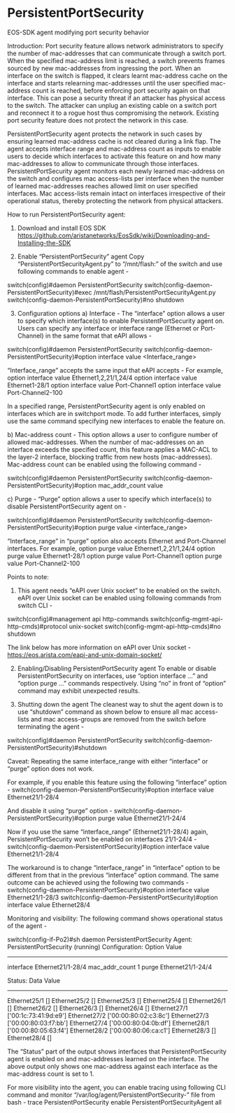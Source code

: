 # PersistentPortSecurity
EOS-SDK agent modifying port security behavior

Introduction:
Port security feature allows network administrators to specify the number of mac-addresses that can communicate through a switch port. When the specified mac-address limit is reached, a switch prevents frames sourced by new mac-addresses from ingressing the port. When an interface on the switch is flapped, it clears learnt mac-address cache on the interface and starts relearning mac-addresses until the user specified mac-address count is reached, before enforcing port security again on that interface. This can pose a security threat if an attacker has physical access to the switch. The attacker can unplug an existing cable on a switch port and reconnect it to a rogue host thus compromising the network. Existing port security feature does not protect the network in this case. 

PersistentPortSecurity agent protects the network in such cases by ensuring learned mac-address cache is not cleared during a link flap. The agent accepts interface range and mac-address count as inputs to enable users to decide which interfaces to activate this feature on and how many mac-addresses to allow to communicate through those interfaces. PersistentPortSecurity agent monitors each newly learned mac-address on the switch and configures mac access-lists per interface when the number of learned mac-addresses reaches allowed limit on user specified interfaces. Mac access-lists remain intact on interfaces irrespective of their operational status, thereby protecting the network from physical attackers. 


How to run PersistentPortSecurity agent:
1.	Download and install EOS SDK
https://github.com/aristanetworks/EosSdk/wiki/Downloading-and-Installing-the-SDK

2.	Enable “PersistentPortSecurity” agent
Copy “PersistentPortSecurityAgent.py” to “/mnt/flash:” of the switch and use following commands to enable agent - 

switch(config)#daemon PersistentPortSecurity
switch(config-daemon-PersistentPortSecurity)#exec /mnt/flash/PersistentPortSecurityAgent.py
switch(config-daemon-PersistentPortSecurity)#no shutdown

3.	Configuration options 
a)	Interface -
The “interface” option allows a user to specify which interface(s) to enable PersistentPortSecurity agent on. Users can specify any interface or interface range (Ethernet or Port-Channel) in the same format that eAPI allows -

switch(config)#daemon PersistentPortSecurity
switch(config-daemon-PersistentPortSecurity)#option interface value <Interface_range>

“Interface_range” accepts the same input that eAPI accepts - For example, 
option interface value Ethernet1,2,21/1,24/4
option interface value Ethernet1-28/1
option interface value Port-Channel1
option interface value Port-Channel2-100

In a specified range, PersistentPortSecurity agent is only enabled on interfaces which are in switchport mode. To add further interfaces, simply use the same command specifying new interfaces to enable the feature on.

b)	Mac-address count -
This option allows a user to configure number of allowed mac-addresses. When the number of mac-addresses on an interface exceeds the specified count, this feature applies a MAC-ACL to the layer-2 interface, blocking traffic from new hosts (mac-addresses). Mac-address count can be enabled using the following command -

switch(config)#daemon PersistentPortSecurity
switch(config-daemon-PersistentPortSecurity)#option mac_addr_count value <count>

c)	Purge -
“Purge” option allows a user to specify which interface(s) to disable PersistentPortSecurity agent on - 

switch(config)#daemon PersistentPortSecurity
switch(config-daemon-PersistentPortSecurity)#option purge value <interface_range>

“Interface_range” in “purge” option also accepts Ethernet and Port-Channel interfaces. For example, 
option purge value Ethernet1,2,21/1,24/4
option purge value Ethernet1-28/1
option purge value Port-Channel1
option purge value Port-Channel2-100


Points to note:
1.	This agent needs “eAPI over Unix socket” to be enabled on the switch. 
eAPI over Unix socket can be enabled using following commands from switch CLI - 

switch(config)#management api http-commands
switch(config-mgmt-api-http-cmds)#protocol unix-socket
switch(config-mgmt-api-http-cmds)#no shutdown

The link below has more information on eAPI over Unix socket -
https://eos.arista.com/eapi-and-unix-domain-socket/

2.	Enabling/Disabling PersistentPortSecurity agent
To enable or disable PersistentPortSecurity on interfaces, use “option interface ...” and “option purge ...” commands respectively. Using “no” in front of “option” command may exhibit unexpected results.

3.	Shutting down the agent
The cleanest way to shut the agent down is to use “shutdown” command as shown below to ensure all mac access-lists and mac access-groups are removed from the switch before terminating the agent -

switch(config)#daemon PersistentPortSecurity
switch(config-daemon-PersistentPortSecurity)#shutdown


Caveat:
Repeating the same interface_range with either “interface” or “purge” option does not work.

For example, 
if you enable this feature using the following “interface” option -
switch(config-daemon-PersistentPortSecurity)#option interface value Ethernet21/1-28/4

And disable it using “purge” option -
switch(config-daemon-PersistentPortSecurity)#option purge value Ethernet21/1-24/4

Now if you use the same “interface_range” (Ethernet21/1-28/4) again, PersistentPortSecurity won’t be enabled on interfaces 21/1-24/4 -
switch(config-daemon-PersistentPortSecurity)#option interface value Ethernet21/1-28/4

The workaround is to change “interface_range” in “interface” option to be different from that in the previous “interface” option command. The same outcome can be achieved using the following two commands - 
switch(config-daemon-PersistentPortSecurity)#option interface value Ethernet21/1-28/3
switch(config-daemon-PersistentPortSecurity)#option interface value Ethernet28/4


Monitoring and visibility:
The following command shows operational status of the agent -

switch(config-if-Po2)#sh daemon PersistentPortSecurity
Agent: PersistentPortSecurity (running)
Configuration:
Option               Value
-------------------- -----------------
interface            Ethernet21/1-28/4
mac_addr_count       1
purge                Ethernet21/1-24/4

Status:
Data               Value
------------------ ---------------------
Ethernet25/1       []
Ethernet25/2       []
Ethernet25/3       []
Ethernet25/4       []
Ethernet26/1       []
Ethernet26/2       []
Ethernet26/3       []
Ethernet26/4       []
Ethernet27/1       ['00:1c:73:41:9d:e9']
Ethernet27/2       ['00:00:80:02:c3:8c']
Ethernet27/3       ['00:00:80:03:f7:bb']
Ethernet27/4       ['00:00:80:04:0b:df']
Ethernet28/1       ['00:00:80:05:63:f4']
Ethernet28/2       ['00:00:80:06:ca:c1']
Ethernet28/3       []
Ethernet28/4       []

The “Status” part of the output shows interfaces that PersistentPortSecurity agent is enabled on and mac-addresses learned on the interface. The above output only shows one mac-address against each interface as the mac-address count is set to 1. 

For more visibility into the agent, you can enable tracing using following CLI command and monitor “/var/log/agent/PersistentPortSecurity-<PID>” file from bash -
trace PersistentPortSecurity enable PersistentPortSecurityAgent all
